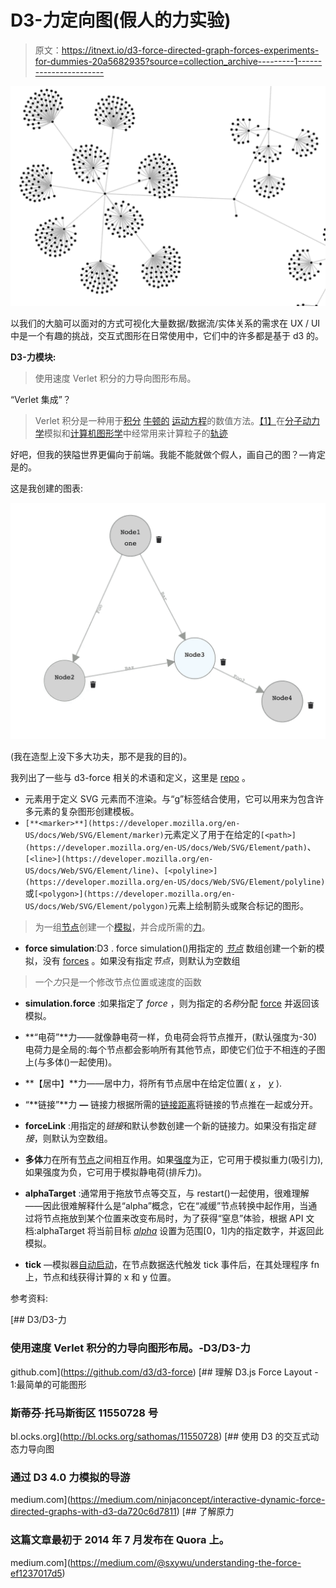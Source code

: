 # D3-力定向图(假人的力实验)

> 原文：<https://itnext.io/d3-force-directed-graph-forces-experiments-for-dummies-20a5682935?source=collection_archive---------1----------------------->

![](img/7b196dfe4e499114b1d46edca3b1e67a.png)

以我们的大脑可以面对的方式可视化大量数据/数据流/实体关系的需求在 UX / UI 中是一个有趣的挑战，交互式图形在日常使用中，它们中的许多都是基于 d3 的。

**D3-力模块:**

> 使用速度 Verlet 积分的力导向图形布局。

“Verlet 集成”？

> Verlet 积分是一种用于[积分](https://en.wikipedia.org/wiki/Time_integration_method) [牛顿的](https://en.wikipedia.org/wiki/Isaac_Newton) [运动方程](https://en.wikipedia.org/wiki/Equations_of_motion)的数值方法。[【1】](https://en.wikipedia.org/wiki/Verlet_integration#cite_note-Verlet1967-1)在[分子动力学](https://en.wikipedia.org/wiki/Molecular_dynamics)模拟和[计算机图形学](https://en.wikipedia.org/wiki/Computer_graphics)中经常用来计算粒子的[轨迹](https://en.wikipedia.org/wiki/Trajectory)

好吧，但我的狭隘世界更偏向于前端。我能不能就做个假人，画自己的图？—肯定是的。

这是我创建的图表:

![](img/a6b322c746488b3f736b014709a38631.png)

(我在造型上没下多大功夫，那不是我的目的)。

我列出了一些与 d3-force 相关的术语和定义，这里是 [repo](https://github.com/LironHazan/directed-graph-flow-experiments) 。

*   [**<defs>**](http://apike.ca/prog_svg_group_defs.html)元素用于定义 SVG 元素而不渲染。与“g”标签结合使用，它可以用来为包含许多元素的复杂图形创建模板。
*   `[**<marker>**](https://developer.mozilla.org/en-US/docs/Web/SVG/Element/marker)`元素定义了用于在给定的`[<path>](https://developer.mozilla.org/en-US/docs/Web/SVG/Element/path)`、`[<line>](https://developer.mozilla.org/en-US/docs/Web/SVG/Element/line)`、`[<polyline>](https://developer.mozilla.org/en-US/docs/Web/SVG/Element/polyline)`或`[<polygon>](https://developer.mozilla.org/en-US/docs/Web/SVG/Element/polygon)`元素上绘制箭头或聚合标记的图形。

> 为一组[节点](https://github.com/d3/d3-force#simulation_nodes)创建一个[模拟](https://github.com/d3/d3-force#simulation)，并合成所需的[力](https://github.com/d3/d3-force#simulation_force)。

*   **force simulation**:D3 . force simulation()用指定的 [*节点*](https://github.com/d3/d3-force#simulation_nodes) 数组创建一个新的模拟，没有 [forces](https://github.com/d3/d3-force#simulation_force) 。如果没有指定*节点*，则默认为空数组

> 一个*力*只是一个修改节点位置或速度的函数

*   **simulation.force** :如果指定了 *force* ，则为指定的*名称*分配 [force](https://github.com/d3/d3-force#forces) 并返回该模拟。
*   **“电荷”**力——就像静电荷一样，负电荷会将节点推开，(默认强度为-30)电荷力是全局的:每个节点都会影响所有其他节点，即使它们位于不相连的子图上(与多体()一起使用)。
*   **【居中】**力——居中力，将所有节点居中在给定位置⟨ [*x*](https://github.com/d3/d3-force#center_x) ， [*y*](https://github.com/d3/d3-force#center_y) ⟩.
*   “**链接”**力 **—** 链接力根据所需的[链接距离](https://github.com/d3/d3-force#link_distance)将链接的节点推在一起或分开。
*   **forceLink** :用指定的*链接*和默认参数创建一个新的链接力。如果没有指定*链接*，则默认为空数组。
*   **多体**力在所有[节点](https://github.com/d3/d3-force#simulation_nodes)之间相互作用。如果[强度](https://github.com/d3/d3-force#manyBody_strength)为正，它可用于模拟重力(吸引力),如果强度为负，它可用于模拟静电荷(排斥力)。
*   **alphaTarget** :通常用于拖放节点等交互，与 restart()一起使用，很难理解——因此很难解释什么是“alpha”概念，它在“减缓”节点转换中起作用，当通过将节点拖放到某个位置来改变布局时，为了获得“窒息”体验，根据 API 文档:alphaTarget 将当前目标 [*alpha*](https://github.com/d3/d3-force#simulation_alpha) 设置为范围[0，1]内的指定数字，并返回此模拟。

*   **tick** —模拟器[自动启动](https://github.com/d3/d3-force#simulation_restart)，在节点数据迭代触发 tick 事件后，在其处理程序 fn 上，节点和线获得计算的 x 和 y 位置。

参考资料:

[](https://github.com/d3/d3-force) [## D3/D3-力

### 使用速度 Verlet 积分的力导向图形布局。-D3/D3-力

github.com](https://github.com/d3/d3-force) [](http://bl.ocks.org/sathomas/11550728) [## 理解 D3.js Force Layout - 1:最简单的可能图形

### 斯蒂芬·托马斯街区 11550728 号

bl.ocks.org](http://bl.ocks.org/sathomas/11550728) [](https://medium.com/ninjaconcept/interactive-dynamic-force-directed-graphs-with-d3-da720c6d7811) [## 使用 D3 的交互式动态力导向图

### 通过 D3 4.0 力模拟的导游

medium.com](https://medium.com/ninjaconcept/interactive-dynamic-force-directed-graphs-with-d3-da720c6d7811) [](https://medium.com/@sxywu/understanding-the-force-ef1237017d5) [## 了解原力

### 这篇文章最初于 2014 年 7 月发布在 Quora 上。

medium.com](https://medium.com/@sxywu/understanding-the-force-ef1237017d5)